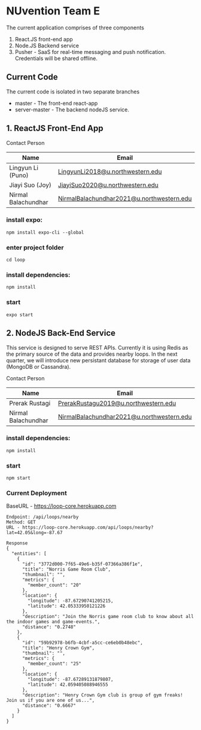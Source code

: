 # NUvention Team E
The current application comprises of three components
1. React.JS front-end app
2. Node.JS Backend service
3. Pusher - SaaS for real-time messaging and push notification. Credentials will be shared offline.

## Current Code
The current code is isolated in two separate branches
* master - The front-end react-app
* server-master - The backend nodeJS service.

## 1. ReactJS Front-End App
Contact Person

| Name | Email |
| ----------------------|-----------------------------------------|
| Lingyun Li (Puno) | LingyunLi2018@u.northwestern.edu |
| Jiayi Suo (Joy) | JiayiSuo2020@u.northwestern.edu |
| Nirmal Balachundhar | NirmalBalachundhar2021@u.northwestern.edu |

### install expo:
```
npm install expo-cli --global
```
### enter project folder
```
cd loop 
```
### install dependencies:
```
npm install
```
### start
```
expo start
```

## 2. NodeJS Back-End Service
This service is designed to serve REST APIs. Currently it is using Redis as the primary source of the data and provides nearby loops. In the next quarter, we will introduce new persistant database for storage of user data (MongoDB or Cassandra).

Contact Person

| Name | Email |
| ----------------------|-----------------------------------------|
| Prerak Rustagi | PrerakRustagu2019@u.northwestern.edu |
| Nirmal Balachundhar | NirmalBalachundhar2021@u.northwestern.edu |

### install dependencies:
```
npm install
```

### start
```
npm start
```

### Current Deployment
BaseURL - https://loop-core.herokuapp.com

```
Endpoint: /api/loops/nearby
Method: GET
URL - https://loop-core.herokuapp.com/api/loops/nearby?lat=42.05&long=-87.67

Response 
{
  "entities": [
    {
      "id": "3772d000-7f65-49e6-b35f-07366a386f1e",
      "title": "Norris Game Room Club",
      "thumbnail": "",
      "metrics": {
        "member_count": "20"
      },
      "location": {
        "longitude": -87.67290741205215,
        "latitude": 42.05333950121226
      },
      "description": "Join the Norris game room club to know about all the indoor games and game-events.",
      "distance": "0.2748"
    },
    {
      "id": "59b92978-b6fb-4cbf-a5cc-ce6eb0b48ebc",
      "title": "Henry Crown Gym",
      "thumbnail": "",
      "metrics": {
        "member_count": "25"
      },
      "location": {
        "longitude": -87.67289131879807,
        "latitude": 42.059405088946555
      },
      "description": "Henry Crown Gym club is group of gym freaks! Join us if you are one of us...",
      "distance": "0.6667"
    }
  ]
}
```
